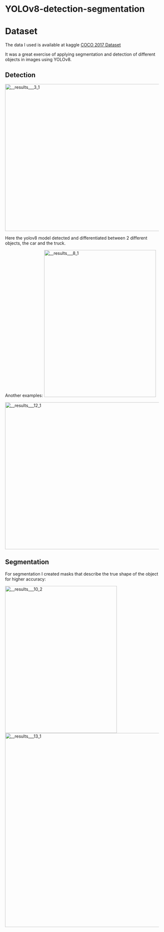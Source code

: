 # YOLOv8-detection-segmentation

# Dataset 
The data I used is available at kaggle [COCO 2017 Dataset](https://www.kaggle.com/datasets/awsaf49/coco-2017-dataset/data)

It was a great exercise of applying segmentation and detection of different objects in images using YOLOv8. 

## Detection

<img width="636" height="482" alt="__results___3_1" src="https://github.com/user-attachments/assets/57d0dae5-c388-4573-8d1a-fe28af053f3e" />

Here the yolov8 model detected and differentiated between 2 different objects, the car and the truck.


Another examples:
<img width="366" height="482" alt="__results___8_1" src="https://github.com/user-attachments/assets/7ee84ddb-9f9c-482e-b289-15b7272f7235" />


<img width="712" height="482" alt="__results___12_1" src="https://github.com/user-attachments/assets/514b336c-2e7b-4705-a696-0028073f4182" />

## Segmentation
For segmentation I created masks that describe the true shape of the object for higher accuracy:

<img width="366" height="482" alt="__results___10_2" src="https://github.com/user-attachments/assets/b913325d-3fd9-415c-9eda-87215d37dd72" />


<img width="943" height="636" alt="__results___13_1" src="https://github.com/user-attachments/assets/a4470511-efa9-4710-b5cf-a821fa729a3b" />


